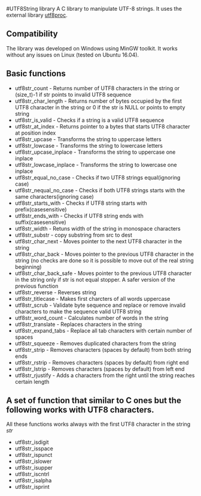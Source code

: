 #UTF8String library
A C library to manipulate UTF-8 strings. It uses the external library [utf8proc](https://github.com/JuliaLang/utf8proc).

## Compatibility
The library was developed on Windows using MinGW toolkit. It works without any issues on Linux (tested on Ubuntu 16.04).

## Basic functions

* utf8str_count - Returns number of UTF8 characters in the string or (size_t)-1 if str points to invalid UTF8 sequence
* utf8str_char_length - Returns number of bytes occupied by the first UTF8 character in the string or 0 if the str is NULL or points to empty string
* utf8str_is_valid - Checks if a string is a valid UTF8 sequence
* utf8str_at_index - Returns pointer to a bytes that starts UTF8 character at position index
* utf8str_upcase - Transforms the string to uppercase letters
* utf8str_lowcase - Transforms the string to lowercase letters
* utf8str_upcase_inplace - Transforms the string to uppercase one inplace
* utf8str_lowcase_inplace - Transforms the string to lowercase one inplace
* utf8str_equal_no_case - Checks if two UTF8 strings equal(ignoring case)
* utf8str_nequal_no_case - Checks if both UTF8 strings starts with the same characters(ignoring case)
* utf8str_starts_with - Checks if UTF8 string starts with prefix(casesensitive)
* utf8str_ends_with - Checks if UTF8 string ends with suffix(casesensitive)
* utf8str_width - Retuns width of the string in monospace characters
* utf8str_substr - copy substring from src to dest
* utf8str_char_next - Moves pointer to the next UTF8 character in the string
* utf8str_char_back - Moves pointer to the previous UTF8 character in the string (no checks are done so it is possible to move out of the real string beginning)
* utf8str_char_back_safe - Moves pointer to the previous UTF8 character in the string only if str is not equal stopper. A safer version of the previous function
* utf8str_reverse - Reverses string
* utf8str_titlecase - Makes first charcters of all words uppercase
* utf8str_scrub - Validate byte sequence and replace or remove invalid characters to make the sequence valid UTF8 string
* utf8str_word_count - Calculates number of words in the string
* utf8str_translate - Replaces characters in the string
* utf8str_expand_tabs - Replace all tab characters with certain number of spaces
* utf8str_squeeze - Removes duplicated characters from the string
* utf8str_strip - Removes characters (spaces by default) from both string ends
* utf8str_rstrip - Removes characters (spaces by default) from right end
* utf8str_lstrip - Removes characters (spaces by default) from left end
* utf8str_rjustify - Adds a characters from the right until the string reaches certain length

## A set of function that similar to C ones but the following works with UTF8 characters. 
All these functions works always with the first UTF8 character in the string *str*

* utf8str_isdigit
* utf8str_isspace
* utf8str_ispunct
* utf8str_islower
* utf8str_isupper
* utf8str_iscntrl
* utf8str_isalpha
* utf8str_isprint

